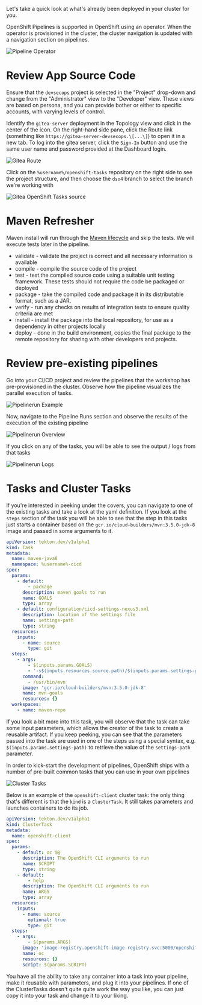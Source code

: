 
Let's take a quick look at what's already been deployed in your cluster for you.

OpenShift Pipelines is supported in OpenShift using an operator. When the operator is provisioned in the cluster, the cluster navigation is updated with a navigation section on pipelines.

![Pipeline Operator](images/pipelines_integrated.png)

# Review App Source Code

Ensure that the `devsecops` project is selected in the "Project" drop-down and change from the "Administrator" view to the "Developer" view. These views are based on persona, and you can provide bother or either to specific accounts, with varying levels of control.

Identify the `gitea-server` deployment in the Topology view and click in the center of the icon. On the right-hand side pane, click the Route link (something like `https://gitea-server-devsecops.\[...\]`) to open it in a new tab. To log into the gitea server, click the `Sign-In` button and use the same user name and password provided at the Dashboard login.

![Gitea Route](images/gitea_route_developer.png)

Click on the `%username%/openshift-tasks` repository on the right side to see the project structure, and then choose the `dso4` branch to select the branch we're working with

![Gitea OpenShift Tasks source](images/gitea_openshift_tasks.png)

# Maven Refresher

Maven install will run through the [Maven lifecycle][1] and skip the tests.  We will execute tests later in the pipeline.

- validate - validate the project is correct and all necessary information is available
- compile - compile the source code of the project
- test - test the compiled source code using a suitable unit testing framework. These tests should not require the code be packaged or deployed
- package - take the compiled code and package it in its distributable format, such as a JAR.
- verify - run any checks on results of integration tests to ensure quality criteria are met
- install - install the package into the local repository, for use as a dependency in other projects locally
- deploy - done in the build environment, copies the final package to the remote repository for sharing with other developers and projects.

# Review pre-existing pipelines

Go into your CI/CD project and review the pipelines that the workshop has pre-provisioned in the cluster. Observe how the pipeline visualizes the parallel execution of tasks.

![Pipelinerun Example](images/pipeline_example.png)

Now, navigate to the Pipeline Runs section and observe the results of the execution of the existing pipeline

![Pipelinerun Overview](images/pipelinerun_overview.png)

If you click on any of the tasks, you will be able to see the output / logs from that tasks

![Pipelinerun Logs](images/pipelinerun_logs.png)

# Tasks and Cluster Tasks

If you're interested in peeking under the covers, you can navigate to one of the existing tasks and take a look at the yaml definition. If you look at the `steps` section of the task you will be able to see that the step in this tasks just starts a container based on the `gcr.io/cloud-builders/mvn:3.5.0-jdk-8` image and passed in some arguments to it.

```yaml
apiVersion: tekton.dev/v1alpha1
kind: Task
metadata:
  name: maven-java8
  namespace: %username%-cicd
spec:
  params:
    - default:
        - package
      description: maven goals to run
      name: GOALS
      type: array
    - default: configuration/cicd-settings-nexus3.xml
      description: location of the settings file
      name: settings-path
      type: string
  resources:
    inputs:
      - name: source
        type: git
  steps:
    - args:
        - $(inputs.params.GOALS)
        - '-s$(inputs.resources.source.path)/$(inputs.params.settings-path)'
      command:
        - /usr/bin/mvn
      image: 'gcr.io/cloud-builders/mvn:3.5.0-jdk-8'
      name: mvn-goals
      resources: {}
  workspaces:
    - name: maven-repo

```

If you look a bit more into this task, you will observe that the task can take some input parameters, which allows the creator of the task to create a reusable artifact. If you keep peeking, you can see that the parameters passed into the task are used in one of the steps using a special syntax, e.g. `$(inputs.params.settings-path)` to retrieve the value of the `settings-path` parameter.

In order to kick-start the development of pipelines, OpenShift ships with a number of pre-built common tasks that you can use in your own pipelines

![Cluster Tasks](images/cluster_tasks.png)

Below is an example of the `openshift-client` cluster task: the only thing that's different is that the `kind` is a `ClusterTask`. It still takes parameters and launches containers to do its job.

```yaml
apiVersion: tekton.dev/v1alpha1
kind: ClusterTask
metadata:
  name: openshift-client
spec:
  params:
    - default: oc $@
      description: The OpenShift CLI arguments to run
      name: SCRIPT
      type: string
    - default:
        - help
      description: The OpenShift CLI arguments to run
      name: ARGS
      type: array
  resources:
    inputs:
      - name: source
        optional: true
        type: git
  steps:
    - args:
        - $(params.ARGS)
      image: 'image-registry.openshift-image-registry.svc:5000/openshift/cli:latest'
      name: oc
      resources: {}
      script: $(params.SCRIPT)
```

You have all the ability to take any container into a task into your pipeline, make it reusable with parameters, and plug it into your pipelines. If one of the ClusterTasks doesn't quite quite work the way you like, you can just copy it into  your task and change it to your liking.

[1]: https://maven.apache.org/guides/introduction/introduction-to-the-lifecycle.html
